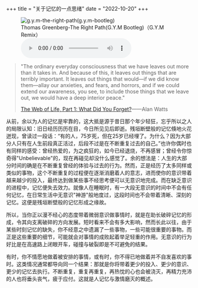 +++
title = "关于记忆的一点思绪"
date = "2022-10-20"
+++

<link rel="stylesheet" href="/css/audio.min.css" />
<figure class="figure-center">
  <img src="https://static.yon.im/image/blog/thoughs-about-memories/g.y.m-the-right-path%28g.y.m-bootleg%29.jpg" alt="g.y.m-the-right-path(g.y.m-bootleg)">
  <figcaption>Thomas Greenberg-The Right Path(G.Y.M Bootleg)（G.Y.M Remix）</figcaption>
  <audio class="audio-control" controls>
    <source src="https://static.yon.im/audio/Thomas%20Greenberg-The%20Right%20Path%28G.Y.M%20Bootleg%29%EF%BC%88G.Y.M%20Remix%EF%BC%89%20-%20G.Y.M.mp3" type="audio/mpeg">
    您的浏览器不支持audio元素。
  </audio>
</figure>

> "The ordinary everyday consciousness that we have leaves out more than it takes in. And because of this, it leaves out things that are terribly important. It leaves out things that would—if we did know them—allay our anxieties, and fears, and horrors, and if we could extend our awareness, you see, to include those things that we leave out, we would have a deep interior peace."
> 
> [The Web of Life, Part 1: What Did You Forget?](https://genius.com/Alan-watts-the-web-of-life-part-1-what-did-you-forget-annotated)——Alan Watts

从前，余以为人的记忆是牢靠的，这大抵是源于昔日那个年少轻狂，忘乎所以之人的局限认知：旧日经历历历在目，今日所见见后即逝。残垣断壁般的记忆倏地火花迸现，曾读过一段话：“有的人，75岁死，但在25岁已经埋了。为什么？因为大部分人只有在人生前段真正活过，后段不过是在不断重复过去的自己。”也许你偶时也有同样的感受：曾经热爱的，为之疯狂的，如今已经退烧，不再感冒；曾经令你惊奇得"Unbelievable"的，现在再碰见却没什么感觉了。余的想法是：人生的大部分时间的确是在不断重复曾经的体验与过去的行为。然而，正是经历了太多同样或类似的事物，这个不断重复的过程便在逐渐消磨着人的意志，进而使你的意识带着越来越少的投入，最终达到做某些事不经思考便可以无意识地完成。而在缺乏意识的进程中，记忆便失去效力。就像人在睡眠时，有一大段无意识的时间中不会有任何记忆，在日常生活中无意识"神游"般地度过，这段时间也不会带着清晰、深刻的记忆。这便是残垣断壁般的记忆形成之缘故。

所以，当你正以漫不经心的态度带着微弱意识做事情时，就是在助长破碎记忆的形成，令其向支离破碎的方向发展。短时看来不会有多大影响，然而长此以往，由于某些时刻记忆的缺失，你不经意之中遗漏了一些事物，一些可能很重要的事物。而正是这些重要的细节，可能就会对事情的成败起着举足轻重的作用。无意识的行为好比是在高速路上闭眼开车，碰撞与破裂即是不可避免的结果。

有时，你不情愿地做着被安排的事情，或有时，你不得已地做着并不自发喜欢的事时。这类情况通常都导向同一个结果：那就是你将带着更少的投入、更少的意识、更少的记忆去执行。不断重复，重复再重复，再热忱的心也会被浇灭，再精力充沛的人也将垂头丧气，疲于应付。这就是人记忆与激情磨灭的概述。

